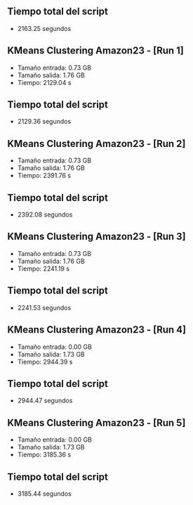 
## Tiempo total del script
- 2163.25 segundos
## KMeans Clustering Amazon23 - [Run 1]
- Tamaño entrada: 0.73 GB
- Tamaño salida: 1.76 GB
- Tiempo: 2129.04 s


## Tiempo total del script
- 2129.36 segundos
## KMeans Clustering Amazon23 - [Run 2]
- Tamaño entrada: 0.73 GB
- Tamaño salida: 1.76 GB
- Tiempo: 2391.76 s


## Tiempo total del script
- 2392.08 segundos
## KMeans Clustering Amazon23 - [Run 3]
- Tamaño entrada: 0.73 GB
- Tamaño salida: 1.76 GB
- Tiempo: 2241.19 s


## Tiempo total del script
- 2241.53 segundos
## KMeans Clustering Amazon23 - [Run 4]
- Tamaño entrada: 0.00 GB
- Tamaño salida: 1.73 GB
- Tiempo: 2944.39 s


## Tiempo total del script
- 2944.47 segundos
## KMeans Clustering Amazon23 - [Run 5]
- Tamaño entrada: 0.00 GB
- Tamaño salida: 1.73 GB
- Tiempo: 3185.36 s


## Tiempo total del script
- 3185.44 segundos
